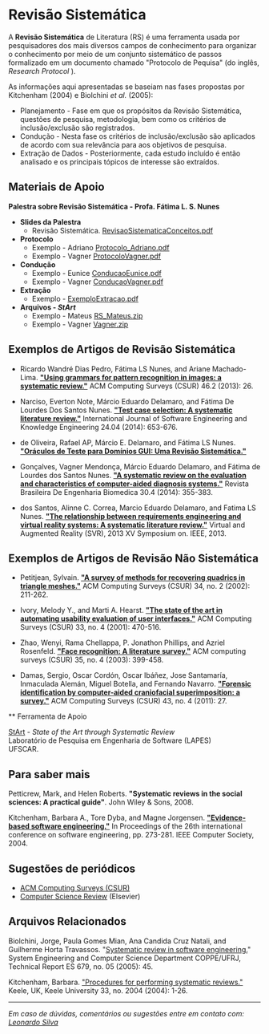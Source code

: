 # Revisão Sistemática

A **Revisão Sistemática** de Literatura (RS) é uma ferramenta usada por pesquisadores dos mais diversos campos de conhecimento para organizar o conhecimento por meio de um conjunto sistemático de passos formalizado em um documento chamado "Protocolo de Pequisa" (do inglês, _Research Protocol_ ).

As informações aqui apresentadas se baseiam nas fases propostas por Kitchenham (2004) e Biolchini _et al._ (2005):

*   Planejamento - Fase em que os propósitos da Revisão Sistemática, questões de pesquisa, metodologia, bem como os critérios de inclusão/exclusão são registrados.
*   Condução - Nesta fase os critérios de inclusão/exclusão são aplicados de acordo com sua relevância para aos objetivos de pesquisa.
*   Extração de Dados - Posteriormente, cada estudo incluído é então analisado e os principais tópicos de interesse são extraídos.

  

## Materiais de Apoio
<object style="width:100%;height:100%;width: 820px; height: 461.25px; float: none; clear: both; margin: 2px auto;" data="http://www.youtube.com/embed/Wgaw97mTKWM">
</object>
  
**Palestra sobre Revisão Sistemática - Profa. Fátima L. S. Nunes**

  

*   **Slides da Palestra**
    *   Revisão Sistemática. [RevisaoSistematicaConceitos.pdf](/files/RevisaoSistematicaConceitos.pdf)
*   **Protocolo**
    *   Exemplo - Adriano [Protocolo_Adriano.pdf](/files/Protocolo_Adriano.pdf)
    *   Exemplo - Vagner [ProtocoloVagner.pdf](/files/ProtocoloVagner.pdf)
*   **Condução**
    *   Exemplo - Eunice [ConducaoEunice.pdf](/files/ConducaoEunice.pdf)
    *   Exemplo - Vagner [ConducaoVagner.pdf](/files/ConducaoVagner.pdf)
*   **Extração**
    *   Exemplo - [ExemploExtracao.pdf](/files/ExemploExtracao.pdf)
*   **Arquivos - _StArt_**
    *   Exemplo - Mateus [RS_Mateus.zip](/files/RS_Mateus.zip)
    *   Exemplo - Vagner [Vagner.zip](/files/Vagner.zip)

## Exemplos de Artigos de Revisão Sistemática

*   Ricardo Wandré Dias Pedro, Fátima LS Nunes, and Ariane Machado-Lima. **["Using grammars for pattern recognition in images: a systematic review."](https://dl.acm.org/citation.cfm?id=2543593)** ACM Computing Surveys (CSUR) 46.2 (2013): 26.

*   Narciso, Everton Note, Márcio Eduardo Delamaro, and Fátima De Lourdes Dos Santos Nunes. **["Test case selection: A systematic literature review."](http://www-worldscientific-com.ez67.periodicos.capes.gov.br/doi/abs/10.1142/S0218194014500259)** International Journal of Software Engineering and Knowledge Engineering 24.04 (2014): 653-676.

*   de Oliveira, Rafael AP, Márcio E. Delamaro, and Fátima LS Nunes. **["Oráculos de Teste para Domínios GUI: Uma Revisão Sistemática."](http://www.labes.icmc.usp.br/~rpaes/papers/SAST2009.pdf)**

*   Gonçalves, Vagner Mendonça, Márcio Eduardo Delamaro, and Fátima de Lourdes dos Santos Nunes. **["A systematic review on the evaluation and characteristics of computer-aided diagnosis systems."](http://www.scielo.br/scielo.php?pid=S1517-31512014000400008&script=sci_arttext&tlng=pt)** Revista Brasileira De Engenharia Biomedica 30.4 (2014): 355-383.

*   dos Santos, Alinne C. Correa, Marcio Eduardo Delamaro, and Fatima LS Nunes. **["The relationship between requirements engineering and virtual reality systems: A systematic literature review."](https://ieeexplore.ieee.org/abstract/document/6655762/)** Virtual and Augmented Reality (SVR), 2013 XV Symposium on. IEEE, 2013.

  

## Exemplos de Artigos de Revisão **Não** Sistemática

*   Petitjean, Sylvain. **["A survey of methods for recovering quadrics in triangle meshes."](https://dl.acm.org/citation.cfm?id=508354)** ACM Computing Surveys (CSUR) 34, no. 2 (2002): 211-262.

*   Ivory, Melody Y., and Marti A. Hearst. **["The state of the art in automating usability evaluation of user interfaces."](https://dl.acm.org/citation.cfm?id=503114)** ACM Computing Surveys (CSUR) 33, no. 4 (2001): 470-516.

*   Zhao, Wenyi, Rama Chellappa, P. Jonathon Phillips, and Azriel Rosenfeld. **["Face recognition: A literature survey."](https://dl.acm.org/citation.cfm?id=954342)** ACM computing surveys (CSUR) 35, no. 4 (2003): 399-458.

*   Damas, Sergio, Oscar Cordón, Oscar Ibáñez, Jose Santamaría, Inmaculada Alemán, Miguel Botella, and Fernando Navarro. **["Forensic identification by computer-aided craniofacial superimposition: a survey."](https://dl.acm.org/citation.cfm?id=1978806)** ACM Computing Surveys (CSUR) 43, no. 4 (2011): 27.

  

** Ferramenta de Apoio

[StArt](http://lapes.dc.ufscar.br/tools/start_tool) \- _State of the Art through Systematic Review_  
Laboratório de Pesquisa em Engenharia de Software (LAPES)  
UFSCAR.

  

## Para saber mais

Petticrew, Mark, and Helen Roberts. **"Systematic reviews in the social sciences: A practical guide"**. John Wiley & Sons, 2008.

Kitchenham, Barbara A., Tore Dyba, and Magne Jorgensen. **["Evidence-based software engineering."](https://dl.acm.org/citation.cfm?id=999432)** In Proceedings of the 26th international conference on software engineering, pp. 273-281. IEEE Computer Society, 2004.

  

## Sugestões de periódicos

*   [ACM Computing Surveys (CSUR)](https://csur.acm.org/)
*   [Computer Science Review](https://www.journals.elsevier.com/computer-science-review) (Elsevier)

## Arquivos Relacionados

Biolchini, Jorge, Paula Gomes Mian, Ana Candida Cruz Natali, and Guilherme Horta Travassos. "[Systematic review in software engineering.](ftp://161.24.19.221/ele/ivo/Leitura/biolchini_2005.pdf)" System Engineering and Computer Science Department COPPE/UFRJ, Technical Report ES 679, no. 05 (2005): 45.

Kitchenham, Barbara. ["Procedures for performing systematic reviews."](http://csnotes.upm.edu.my/kelasmaya/pgkm20910.nsf/0/715071a8011d4c2f482577a700386d3a/$FILE/10.1.1.122.3308[1].pdf) Keele, UK, Keele University 33, no. 2004 (2004): 1-26.

* * *

_Em caso de dúvidas, comentários ou sugestões entre em contato com: [Leonardo Silva](mailto:leonardosilva@usp.br)_

